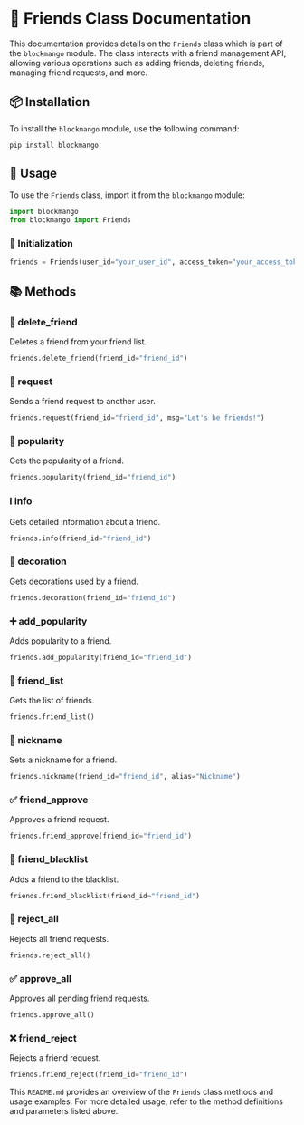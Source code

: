 # 👫 Friends Class Documentation

This documentation provides details on the `Friends` class which is part of the `blockmango` module. The class interacts with a friend management API, allowing various operations such as adding friends, deleting friends, managing friend requests, and more.

## 📦 Installation

To install the `blockmango` module, use the following command:

```sh
pip install blockmango
```

## 🚀 Usage

To use the `Friends` class, import it from the `blockmango` module:

```python
import blockmango
from blockmango import Friends
```

### 🔑 Initialization

```python
friends = Friends(user_id="your_user_id", access_token="your_access_token")
```

## 📚 Methods

### 🚫 delete_friend
Deletes a friend from your friend list.

```python
friends.delete_friend(friend_id="friend_id")
```

### 🤝 request
Sends a friend request to another user.

```python
friends.request(friend_id="friend_id", msg="Let's be friends!")
```

### 🌟 popularity
Gets the popularity of a friend.

```python
friends.popularity(friend_id="friend_id")
```

### ℹ️ info
Gets detailed information about a friend.

```python
friends.info(friend_id="friend_id")
```

### 🎨 decoration
Gets decorations used by a friend.

```python
friends.decoration(friend_id="friend_id")
```

### ➕ add_popularity
Adds popularity to a friend.

```python
friends.add_popularity(friend_id="friend_id")
```

### 📜 friend_list
Gets the list of friends.

```python
friends.friend_list()
```

### 📛 nickname
Sets a nickname for a friend.

```python
friends.nickname(friend_id="friend_id", alias="Nickname")
```

### ✅ friend_approve
Approves a friend request.

```python
friends.friend_approve(friend_id="friend_id")
```

### 🚷 friend_blacklist
Adds a friend to the blacklist.

```python
friends.friend_blacklist(friend_id="friend_id")
```

### 🙅 reject_all
Rejects all friend requests.

```python
friends.reject_all()
```

### ✅ approve_all
Approves all pending friend requests.

```python
friends.approve_all()
```

### ❌ friend_reject
Rejects a friend request.

```python
friends.friend_reject(friend_id="friend_id")
```

This `README.md` provides an overview of the `Friends` class methods and usage examples. For more detailed usage, refer to the method definitions and parameters listed above.
